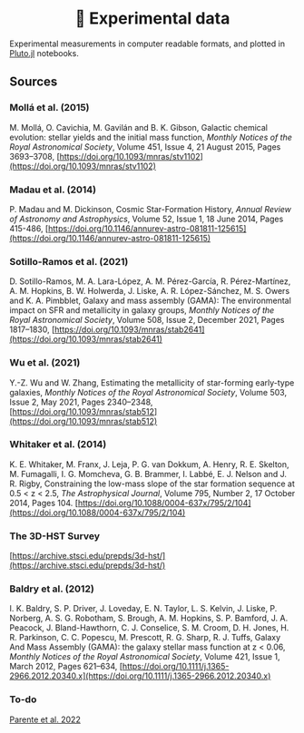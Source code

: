 <div align="center">
    <h1>🔭 Experimental data</h1>
</div>

Experimental measurements in computer readable formats, and plotted in [Pluto.jl](https://github.com/fonsp/Pluto.jl) notebooks.

## Sources

### Mollá et al. (2015)

M. Mollá, O. Cavichia, M. Gavilán and B. K. Gibson, Galactic chemical evolution: stellar yields and the initial mass function, _Monthly Notices of the Royal Astronomical Society_, Volume 451, Issue 4, 21 August 2015, Pages 3693–3708, [https://doi.org/10.1093/mnras/stv1102](https://doi.org/10.1093/mnras/stv1102)

### Madau et al. (2014)

P. Madau and M. Dickinson, Cosmic Star-Formation History, _Annual Review of Astronomy and Astrophysics_, Volume 52, Issue 1, 18 June 2014, Pages 415-486, [https://doi.org/10.1146/annurev-astro-081811-125615](https://doi.org/10.1146/annurev-astro-081811-125615)

### Sotillo-Ramos et al. (2021)

D. Sotillo-Ramos, M. A. Lara-López, A. M. Pérez-García, R. Pérez-Martínez, A. M. Hopkins, B. W. Holwerda, J. Liske, A. R. López-Sánchez, M. S. Owers and K. A. Pimbblet, Galaxy and mass assembly (GAMA): The environmental impact on SFR and metallicity in galaxy groups, _Monthly Notices of the Royal Astronomical Society_, Volume 508, Issue 2, December 2021, Pages 1817–1830, [https://doi.org/10.1093/mnras/stab2641](https://doi.org/10.1093/mnras/stab2641)

### Wu et al. (2021)

Y.-Z. Wu and W. Zhang, Estimating the metallicity of star-forming early-type galaxies, _Monthly Notices of the Royal Astronomical Society_, Volume 503, Issue 2, May 2021, Pages 2340–2348, [https://doi.org/10.1093/mnras/stab512](https://doi.org/10.1093/mnras/stab512)

### Whitaker et al. (2014)

K. E. Whitaker, M. Franx, J. Leja, P. G. van Dokkum, A. Henry, R. E. Skelton, M. Fumagalli, I. G. Momcheva, G. B. Brammer, I. Labbé, E. J. Nelson and J. R. Rigby, Constraining the low-mass slope of the star formation sequence at 0.5 < z < 2.5, _The Astrophysical Journal_, Volume 795, Number 2, 17 October 2014, Pages 104. [https://doi.org/10.1088/0004-637x/795/2/104](https://doi.org/10.1088/0004-637x/795/2/104)

### The 3D-HST Survey

[https://archive.stsci.edu/prepds/3d-hst/](https://archive.stsci.edu/prepds/3d-hst/)

### Baldry et al. (2012)

I. K. Baldry, S. P. Driver, J. Loveday, E. N. Taylor, L. S. Kelvin, J. Liske, P. Norberg, A. S. G. Robotham, S. Brough, A. M. Hopkins, S. P. Bamford, J. A. Peacock, J. Bland-Hawthorn, C. J. Conselice, S. M. Croom, D. H. Jones, H. R. Parkinson, C. C. Popescu, M. Prescott, R. G. Sharp, R. J. Tuffs, Galaxy And Mass Assembly (GAMA): the galaxy stellar mass function at z < 0.06, _Monthly Notices of the Royal Astronomical Society_, Volume 421, Issue 1, March 2012, Pages 621–634, [https://doi.org/10.1111/j.1365-2966.2012.20340.x](https://doi.org/10.1111/j.1365-2966.2012.20340.x)

### To-do

[Parente et al. 2022](https://doi.org/10.48550/arXiv.2204.11884)
